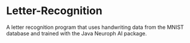 # Letter-Recognition
 A letter recognition program that uses handwriting data from the MNIST database and trained with the Java Neuroph AI package.

